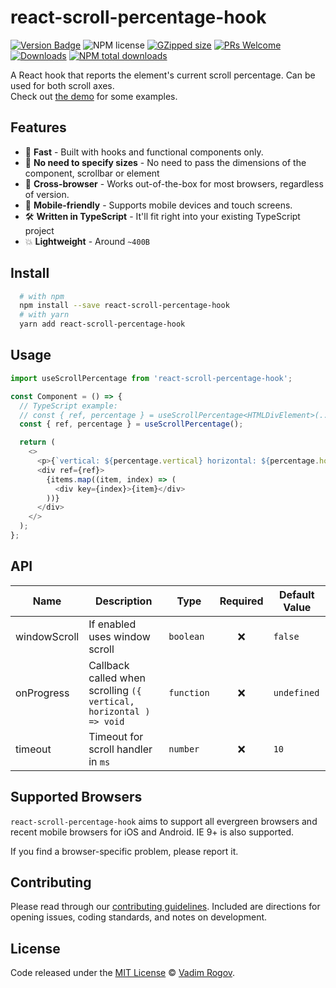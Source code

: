 # react-scroll-percentage-hook

[![Version Badge][npm-version-svg]][package-url]
![NPM license][license-image]
[![GZipped size][npm-minzip-svg]][bundlephobia-url]
[![PRs Welcome][pr-svg]][pr-url]
[![Downloads][downloads-image]][downloads-url]
[![NPM total downloads][total-downloads-svg]][total-downloads-url]

A React hook that reports the element's current scroll percentage. Can be used for both scroll axes.
<br />
Check out [the demo](https://vdmrgv.github.io/react-scroll-percentage-hook) for some examples.

## Features

- 🚀 **Fast** - Built with hooks and functional components only.
- 📏 **No need to specify sizes** - No need to pass the dimensions of the component, scrollbar or element
- 👫 **Cross-browser** - Works out-of-the-box for most browsers, regardless of version.
- 📲 **Mobile-friendly** - Supports mobile devices and touch screens.
- 🛠 **Written in TypeScript** - It'll fit right into your existing TypeScript
  project
- 💥 **Lightweight** - Around `~400B`

## Install

```bash
  # with npm
  npm install --save react-scroll-percentage-hook
  # with yarn
  yarn add react-scroll-percentage-hook
```

## Usage

```js
import useScrollPercentage from 'react-scroll-percentage-hook';

const Component = () => {
  // TypeScript example:
  // const { ref, percentage } = useScrollPercentage<HTMLDivElement>(...props);
  const { ref, percentage } = useScrollPercentage();

  return (
    <>
      <p>{`vertical: ${percentage.vertical} horizontal: ${percentage.horizontal}`}</p>
      <div ref={ref}>
        {items.map((item, index) => (
          <div key={index}>{item}</div>
        ))}
      </div>
    </>
  );
};
```

## API

| Name               | Description                                                          | Type          | Required | Default Value |
| ------------------ | -------------------------------------------------------------------- | ------------- | :------: | ------------- |
| windowScroll       | If enabled uses window scroll                                        | `boolean`     | ❌        | `false`       |
| onProgress         | Callback called when scrolling `({ vertical, horizontal ) => void`   | `function`    | ❌        | `undefined`   |
| timeout            | Timeout for scroll handler in `ms`                                   | `number`      | ❌        | `10`          |


## Supported Browsers
`react-scroll-percentage-hook` aims to support all evergreen browsers and recent mobile browsers for iOS and Android. IE 9+ is also supported.

If you find a browser-specific problem, please report it.

## Contributing

Please read through our [contributing guidelines](https://github.com/vdmrgv/react-scroll-percentage-hook/blob/main/CONTRIBUTING.md). Included are directions for opening issues, coding standards, and notes on development.

## License

Code released under the [MIT License][license-url] © [Vadim Rogov](https://github.com/vdmrgv).

[package-url]: https://npmjs.org/package/react-scroll-percentage-hook
[npm-version-svg]: https://img.shields.io/npm/v/react-scroll-percentage-hook.svg
[npm-version-svg]: https://img.shields.io/npm/v/react-scroll-percentage-hook.svg
[npm-minzip-svg]: https://img.shields.io/bundlephobia/minzip/react-scroll-percentage-hook.svg
[bundlephobia-url]: https://bundlephobia.com/result?p=react-scroll-percentage-hook
[license-image]: https://img.shields.io/npm/l/react-scroll-percentage-hook.svg?style=flat
[license-url]: LICENSE
[pr-svg]: https://badgen.net/badge/PRs/welcome/cyan
[pr-url]: http://makeapullrequest.com
[downloads-image]: http://img.shields.io/npm/dm/react-scroll-percentage-hook.svg
[downloads-url]: http://npm-stat.com/charts.html?package=react-scroll-percentage-hook
[total-downloads-svg]: https://img.shields.io/npm/dt/react-scroll-percentage-hook.svg?style=flat
[total-downloads-url]: https://npmcharts.com/compare/react-scroll-percentage-hook?minimal=true

